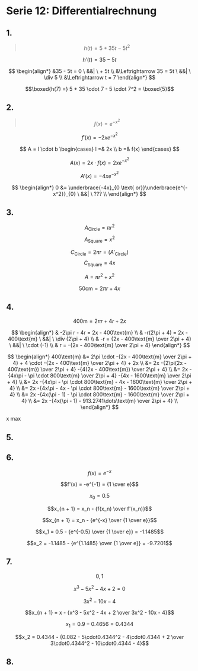 # Serie 12: Differentialrechnung

## 1.

> $$h(t) = 5 + 35t - 5t^2$$

$$h'(t) = 35 - 5t$$

$$
\begin{align*}
  &35 - 5t = 0 \ &&| \ + 5t \\
  &\Leftrightarrow 35 = 5t \ &&| \ \div 5 \\
  &\Leftrightarrow t = 7
\end{align*}
$$

$$\boxed{h(7) =} 5 + 35 \cdot 7 - 5 \cdot 7^2 = \boxed{5}$$

## 2.

> $$f(x) = e^{-x^2}$$

$$f'(x) = -2xe^{-x^2}$$

$$
A = l \cdot b
\begin{cases}
  l =& 2x \\
  b =& f(x)
\end{cases}
$$

$$A(x) = 2x \cdot f(x) = 2xe^{-x^2}$$

$$A'(x) = -4xe^{-x^2}$$

$$
\begin{align*}
  0 &= \underbrace{-4x}_{0 \text{ or}}\underbrace{e^{-x^2}}_{0} \ &&| \ ??? \\
\end{align*}
$$

## 3.

$$A_\text{Circle} = \pi r^2$$
$$A_\text{Square} = x^2$$

$$C_\text{Circle} = 2 \pi r = (A'_\text{Circle})$$
$$C_\text{Square} = 4x$$

$$A = \pi r^2 + x^2$$

$$50 \text{cm} = 2\pi r + 4x$$

## 4.

$$400\text{m} = 2\pi r + 4r + 2x$$

$$
\begin{align*}
  & -2\pi r - 4r = 2x - 400\text{m} \\
  & -r(2\pi + 4) = 2x - 400\text{m} \ &&| \ \div (2\pi + 4) \\
  & -r = {2x - 400\text{m} \over 2\pi + 4} \ &&| \ \cdot (-1) \\
  & r = -{2x - 400\text{m} \over 2\pi + 4}
\end{align*}
$$

$$
\begin{align*}
  400\text{m} &= 2\pi \cdot -{2x - 400\text{m} \over 2\pi + 4} + 4 \cdot -{2x - 400\text{m} \over 2\pi + 4} + 2x \\
  &= 2x -{2\pi(2x - 400\text{m}) \over 2\pi + 4} -{4(2x - 400\text{m}) \over 2\pi + 4} \\
  &= 2x -{4x\pi - \pi \cdot 800\text{m} \over 2\pi + 4} -{4x - 1600\text{m} \over 2\pi + 4} \\
  &= 2x -{4x\pi - \pi \cdot 800\text{m} - 4x - 1600\text{m} \over 2\pi + 4} \\
  &= 2x -{4x\pi - 4x - \pi \cdot 800\text{m} - 1600\text{m} \over 2\pi + 4} \\
  &= 2x -{4x(\pi - 1) - \pi \cdot 800\text{m} - 1600\text{m} \over 2\pi + 4} \\
  &= 2x -{4x(\pi - 1) - 913.2741\dots\text{m} \over 2\pi + 4} \\
\end{align*}
$$

x max

## 5.

## 6.

$$f(x) = e^{-x}$$

$$f'(x) = -e^{-1} = {1 \over e}$$

$$x_0 = 0.5$$

$$x_{n + 1} = x_n - {f(x_n) \over f'(x_n)}$$

$$x_{n + 1} = x_n - {e^{-x} \over {1 \over e}}$$

$$x_1 = 0.5 - {e^{-0.5} \over {1 \over e}} = -1.1485$$

$$x_2 = -1.1485 - {e^{1.1485} \over {1 \over e}} = -9.7201$$

## 7.

$$0,1$$

$$x^3 - 5x^2 - 4x + 2 = 0$$

$$3x^2 - 10x - 4$$

$$x_{n + 1} = x - {x^3 - 5x^2 - 4x + 2 \over 3x^2 - 10x - 4}$$

$$x_1 = 0.9 - 0.4656 = 0.4344$$

$$x_2 = 0.4344 - {0.082 - 5\cdot0.4344^2 - 4\cdot0.4344 + 2 \over 3\cdot0.4344^2 - 10\cdot0.4344 - 4}$$

## 8.
